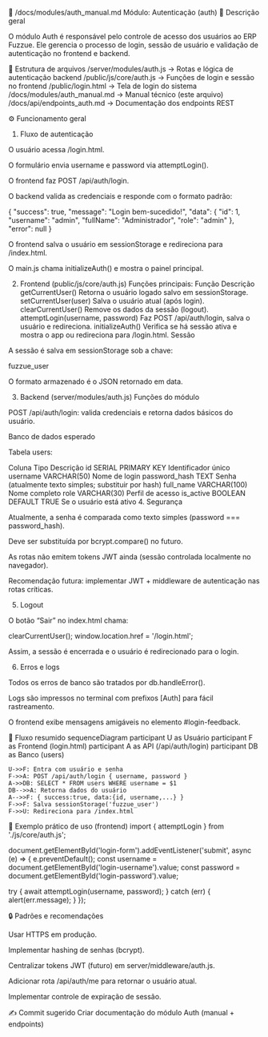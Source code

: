 📘 /docs/modules/auth_manual.md
Módulo: Autenticação (auth)
📄 Descrição geral

O módulo Auth é responsável pelo controle de acesso dos usuários ao ERP Fuzzue.
Ele gerencia o processo de login, sessão de usuário e validação de autenticação no frontend e backend.

📁 Estrutura de arquivos
/server/modules/auth.js              → Rotas e lógica de autenticação backend
/public/js/core/auth.js              → Funções de login e sessão no frontend
/public/login.html                   → Tela de login do sistema
/docs/modules/auth_manual.md         → Manual técnico (este arquivo)
/docs/api/endpoints_auth.md          → Documentação dos endpoints REST

⚙️ Funcionamento geral
1. Fluxo de autenticação

O usuário acessa /login.html.

O formulário envia username e password via attemptLogin().

O frontend faz POST /api/auth/login.

O backend valida as credenciais e responde com o formato padrão:

{
  "success": true,
  "message": "Login bem-sucedido!",
  "data": {
    "id": 1,
    "username": "admin",
    "fullName": "Administrador",
    "role": "admin"
  },
  "error": null
}


O frontend salva o usuário em sessionStorage e redireciona para /index.html.

O main.js chama initializeAuth() e mostra o painel principal.

2. Frontend (public/js/core/auth.js)
Funções principais:
Função	Descrição
getCurrentUser()	Retorna o usuário logado salvo em sessionStorage.
setCurrentUser(user)	Salva o usuário atual (após login).
clearCurrentUser()	Remove os dados da sessão (logout).
attemptLogin(username, password)	Faz POST /api/auth/login, salva o usuário e redireciona.
initializeAuth()	Verifica se há sessão ativa e mostra o app ou redireciona para /login.html.
Sessão

A sessão é salva em sessionStorage sob a chave:

fuzzue_user


O formato armazenado é o JSON retornado em data.

3. Backend (server/modules/auth.js)
Funções do módulo

POST /api/auth/login: valida credenciais e retorna dados básicos do usuário.

Banco de dados esperado

Tabela users:

Coluna	Tipo	Descrição
id	SERIAL PRIMARY KEY	Identificador único
username	VARCHAR(50)	Nome de login
password_hash	TEXT	Senha (atualmente texto simples; substituir por hash)
full_name	VARCHAR(100)	Nome completo
role	VARCHAR(30)	Perfil de acesso
is_active	BOOLEAN DEFAULT TRUE	Se o usuário está ativo
4. Segurança

Atualmente, a senha é comparada como texto simples (password === password_hash).

Deve ser substituída por bcrypt.compare() no futuro.

As rotas não emitem tokens JWT ainda (sessão controlada localmente no navegador).

Recomendação futura: implementar JWT + middleware de autenticação nas rotas críticas.

5. Logout

O botão “Sair” no index.html chama:

clearCurrentUser();
window.location.href = '/login.html';


Assim, a sessão é encerrada e o usuário é redirecionado para o login.

6. Erros e logs

Todos os erros de banco são tratados por db.handleError().

Logs são impressos no terminal com prefixos [Auth] para fácil rastreamento.

O frontend exibe mensagens amigáveis no elemento #login-feedback.

🧭 Fluxo resumido
sequenceDiagram
    participant U as Usuário
    participant F as Frontend (login.html)
    participant A as API (/api/auth/login)
    participant DB as Banco (users)

    U->>F: Entra com usuário e senha
    F->>A: POST /api/auth/login { username, password }
    A->>DB: SELECT * FROM users WHERE username = $1
    DB-->>A: Retorna dados do usuário
    A-->>F: { success:true, data:{id, username,...} }
    F->>F: Salva sessionStorage('fuzzue_user')
    F->>U: Redireciona para /index.html

🧩 Exemplo prático de uso (frontend)
import { attemptLogin } from './js/core/auth.js';

document.getElementById('login-form').addEventListener('submit', async (e) => {
  e.preventDefault();
  const username = document.getElementById('login-username').value;
  const password = document.getElementById('login-password').value;

  try {
    await attemptLogin(username, password);
  } catch (err) {
    alert(err.message);
  }
});

🔒 Padrões e recomendações

Usar HTTPS em produção.

Implementar hashing de senhas (bcrypt).

Centralizar tokens JWT (futuro) em server/middleware/auth.js.

Adicionar rota /api/auth/me para retornar o usuário atual.

Implementar controle de expiração de sessão.

✍️ Commit sugerido
Criar documentação do módulo Auth (manual + endpoints)